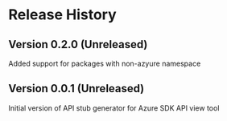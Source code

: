 # Release History

## Version 0.2.0 (Unreleased)
Added support for packages with non-azyure namespace

## Version 0.0.1 (Unreleased)
Initial version of API stub generator for Azure SDK API view tool